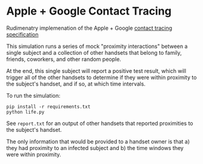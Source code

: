 # Apple + Google Contact Tracing

Rudimenatry implemenation of the Apple + Google [contact tracing specification](https://www.apple.com/covid19/contacttracing)

This simulation runs a series of mock "proximity interactions" between a single subject and a collection of other handsets that 
belong to family, friends, coworkers, and other random people.

At the end, this single subject will report a positive test result, which will trigger all of the other handsets to determine
if they were within proximity to the subject's handset, and if so, at which time intervals.

To run the simulation:

```
pip install -r requirements.txt
python life.py
```

See `report.txt` for an output of other handsets that reported proximities to the subject's handset.

The only information that would be provided to a handset owner is that a) they had proximity to an infected subject and b) the time windows they were within proximity.